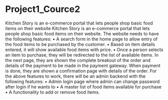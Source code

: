 # Project1_Cource2
Kitchen Story is an e-commerce portal that lets people shop basic food items on their website
Kitchen Story is an e-commerce portal that lets people shop basic food items on their website. The website needs to have the following features:
•	A search form in the home page to allow entry of the food items to be purchased by the customer.
•	Based on item details entered, it will show available food items with price.
•	Once a person selects an item to purchase, they will be redirected to the list of available items. In the next page, they are shown the complete breakout of the order and details of the payment to be made in the payment gateway. When payment is done, they are shown a confirmation page with details of the order.
For the above features to work, there will be an admin backend with the following features:
•	Admin login page where admin can change password after login if he wants to
•	A master list of food items available for purchase
•	A functionality to add or remove food items.
